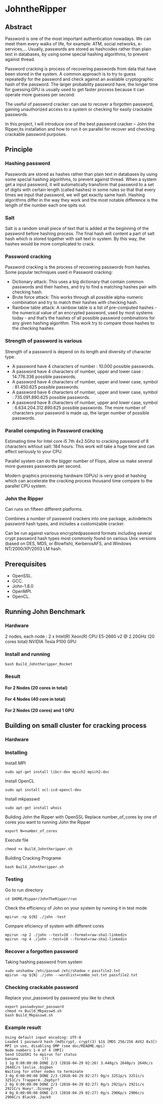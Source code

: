 # JohntheRipper
## Abstract

Password is one of the most important authentication nowadays. We can meet them every walks of life, for example: ATM, social networks, e-services,... Usually,  passwords are stored as hashcodes rather than plain text in databases, by using some special hashing algorithms, to prevent against thread. 

Password cracking is process of recovering passwords from data that have been stored in the system. A common approach is to try to guess repeatedly for the password and check against an available cryptographic hash of the password. The larger probability password have, the longer time for guessing.GPU is usually used to get faster process because it can operate more guesses per second.

The useful of password cracker: can use to recover a forgotten password, gaining unauthorized access to a system or checking for easily crackable passwords.

In this project, I will introduce one of the best password cracker – John the Ripper,its installation and how to run it on parallel for recover and checking crackable password purposes.
## Principle

### Hashing password
Passwords are stored as hashes rather than plain text in databases by using some special hashing algorithms, to prevent against thread. When a system get a input password, it will automatically transform that password to a set of digits with certain length (called hashes) in some rules so that that every times we input that password, we will get exactly same hash.
Hashing algorithms differ in the way they work and the most notable difference is the length of the number each one spits out.

### Salt 
Salt is a random small piece of text that is added at the beginning of the password before hashing process. The final hash will content a part of salt hash which is stored together with salt text in system. By this way, the hashes would be more complicated to crack.

### Password cracking
Password cracking is the process of recovering passwords from hashes.
Some popular techniques used in Password cracking:
- Dictionary attack: This uses a big dictionary that contain common passwords and their hashes, and try to find a matching hashes pair with checking hash.
- Brute force attack: This works through all possible alpha-numeric combination and try to match their hashes with checking hash.
- Rainbow table attack: A rainbow table is a list of pre-computed hashes - the numerical value of an encrypted password, used by most systems today - and that’s the hashes of all possible password combinations for any given hashing algorithm. This work try to compare those hashes to the checking hashes 

### Strength of password is various
Strength of a password is depend on its length and diversity of character type.
  - A password have 4 characters of number : 10.000 possible passwords.
  - A password have 4 characters of number, upper and lower case : 14.776.336 possible passwords.
  - A password have 4 characters of number, upper and lower case, symbol : 81.450.625 possible passwords.
  - A password have 6 characters of number, upper and lower case, symbol : 735.091.890.625 possible passwords.
  - A password have 8 characters of number, upper and lower case, symbol : 6.634.204.312.890.625 possible passwords.
The more number of characters your password is made up, the larger number of possible passwords.

### Parallel computing in Password cracking
Estimating time for Intel core i5 7th 4x2.5Ghz to cracking password of 8 characters without salt: 184 hours. This work will take a huge time and can effect seriously to your CPU.

Parallel system can do the bigger number of Flops, allow us make several more guesses passwords per second.

Modern graphics processing hardware (GPUs) is very good at hashing which can accelerate the cracking process thousand time compare to the parallel CPU system.

### John the Ripper
Can runs on fifteen different platforms.

Combines a number of password crackers into one package, autodetects password hash types, and includes a customizable cracker.

Can be run against various encryptedpassword formats including several crypt password hash types most commonly found on various Unix versions (based on DES, MD5, or Blowfish), KerberosAFS, and Windows NT/2000/XP/2003 LM hash.

## Prerequisites
- OpenSSL.
- GCC.
- John-1.8.0
- OpenMPI.
- OpenCL.

## Running John Benchmark
### Hardware
2 nodes, each node : 2 x Intel(R) Xeon(R) CPU E5-2660 v2 @ 2.20GHz (20 cores total)
NVIDIA Tesla P100 GPU
### Install and running
```
bash Build_Johntheripper_Rocket
```
### Result
#### For 2 Nodes (20 cores in total)

#### For 4 Nodes (40 core in total)

#### For 2 Nodes (20 cores) and 1 GPU


## Building on small cluster for cracking process
### Hardware

### Installing
Install MPI
```
sudo apt-get install libcr-dev mpich2 mpich2-doc
```

Install OpenCL
```
sudo apt install ocl-icd-opencl-dev
```

Install mkpasswd
```
sudo apt-get install whois
```

Building John the Ripper with OpenSSL
Replace number_of_cores by one of cores you want to running John the Ripper
```
export N=number_of_cores
```

Execute file
```
chmod +x Build_Johntheripper.sh
```

Building Cracking Programe
```
bash Build_Johntheripper.sh
```

### Testing
Go to run directory
```
cd $HOME/Ripper/JohnTheRipper/run
```

Check the efficiency of John on your system by running it in test mode
```
mpirun -np ${N} ./john -test
```

Compare eficiency of system with different cores
```
mpirun -np 2 ./john --test=10 --format=raw-sha1-linkedin
mpirun -np 4 ./john --test=10 --format=raw-sha1-linkedin
```

### Recover a forgotten password
Taking hashing password from system
```
sudo unshadow /etc/passwd /etc/shadow > passfile2.txt
mpirun -np ${N} ./john --wordlist=combo_not.txt passfile2.txt
```

### Checking crackable password
Replace your_password by password you like to check
```
export passwd=your_password
chmod +x Build_Mkpasswd.sh
bash Build_Mkpasswd.sh
```
### Example result
```
Using default input encoding: UTF-8
Loaded 1 password hash (md5crypt, crypt(3) $1$ [MD5 256/256 AVX2 8x3])
MPI in use, disabling OMP (see doc/README.mpi)
Node numbers 1-4 of 4 (MPI)
Send SIGUSR1 to mpirun for status
banana           (?)
1 1g 0:00:00:00 DONE 2/3 (2018-04-29 02:26) 3.448g/s 2648p/s 2648c/s 2648C/s leslie..bigben
Waiting for other nodes to terminate
3 0g 0:00:00:08 DONE 2/3 (2018-04-29 02:27) 0g/s 3251p/s 3251c/s 3251C/s Trapper4..Zephyr?
2 0g 0:00:00:08 DONE 2/3 (2018-04-29 02:27) 0g/s 2921p/s 2921c/s 2921C/s Huey!..Disney7
4 0g 0:00:00:08 DONE 2/3 (2018-04-29 02:27) 0g/s 2906p/s 2906c/s 2906C/s Black9..Jack9

```



